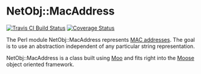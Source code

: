 # NetObj::MacAddress

[![Travis CI Build Status](https://travis-ci.org/elmar/NetObj-MacAddress.svg)](https://travis-ci.org/elmar/NetObj-MacAddress)
[![Coverage Status](https://coveralls.io/repos/elmar/NetObj-MacAddress/badge.svg)](https://coveralls.io/r/elmar/NetObj-MacAddress)

The Perl module NetObj::MacAddress represents [MAC
addresses](https://en.wikipedia.org/wiki/MAC_address).  The goal is to use an
abstraction independent of any particular string representation.

NetObj::MacAddress is a class built using [Moo](https://metacpan.org/pod/Moo)
and fits right into the [Moose](https://metacpan.org/pod/Moose) object oriented
framework.
